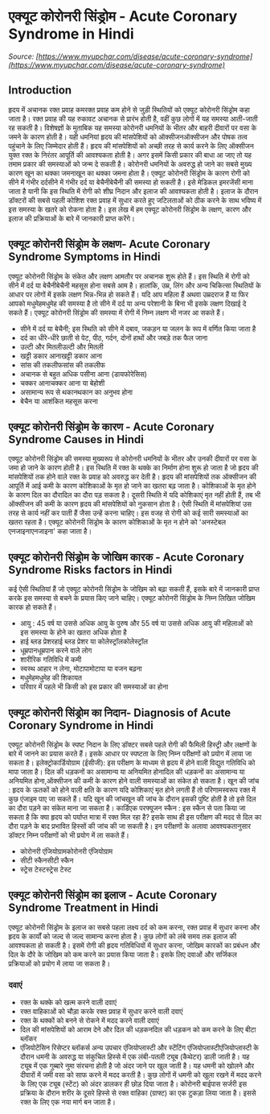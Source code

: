 # एक्यूट कोरोनरी सिंड्रोम - Acute Coronary Syndrome in Hindi
_Source: [https://www.myupchar.com/disease/acute-coronary-syndrome](https://www.myupchar.com/disease/acute-coronary-syndrome)_

## Introduction
हृदय में अचानक रक्त प्रवाह कमरक्त प्रवाह कम होने से जुड़ी स्थितियों को एक्यूट कोरोनरी सिंड्रोम कहा जाता है। रक्त प्रवाह की यह रुकावट अचानक से प्रारंभ होती है, वहीं कुछ लोगों में यह समस्या आती-जाती रह सकती है। विशेषज्ञों के मुताबिक यह समस्या कोरोनरी धमनियों के भीतर और बाहरी दीवारों पर वसा के जमने के कारण होती है। यही धमनियां हृदय की मांसपेशियों को ऑक्सीजनऑक्सीजन और पोषक तत्व पहुंचाने के लिए जिम्मेदार होती हैं। हृदय की मांसपेशियों को अच्छी तरह से कार्य करने के लिए ऑक्सीजन युक्त रक्त के निरंतर आपूर्ति की आवश्यकता होती है। अगर इसमें किसी प्रकार की बाधा आ जाए तो यह तमाम प्रकार की समस्याओं को जन्म दे सकती है। कोरोनरी धमनियों के अवरुद्ध हो जाने का सबसे मुख्य कारण खून का थक्का जमनाखून का थक्का जमना होता है।
एक्यूट कोरोनरी सिंड्रोम के कारण रोगी को सीने में गंभीर दर्दसीने में गंभीर दर्द या बेचैनीबेचैनी की समस्या हो सकती है। इसे मेडिकल इमरजेंसी माना जाता है यानी कि इस स्थिति में रोगी को शीघ्र निदान और इलाज की आवश्यकता होती है। इलाज के दौरान डॉक्टरों की सबसे पहली कोशिश रक्त प्रवाह में सुधार करते हुए जटिलताओं को ठीक करने के साथ भविष्य में इस समस्या के खतरे को रोकना होता है।
इस लेख में हम एक्यूट कोरोनरी सिंड्रोम के लक्षण, कारण और इलाज की प्रक्रियाओं के बारे में जानकारी प्राप्त करेंगे।

## एक्यूट कोरोनरी सिंड्रोम के लक्षण- Acute Coronary Syndrome Symptoms in Hindi
एक्यूट कोरोनरी सिंड्रोम के संकेत और लक्षण आमतौर पर अचानक शुरू होते हैं। इस स्थिति में रोगी को सीने में दर्द या बेचैनीबेचैनी महसूस होना सबसे आम है। हालांकि, उम्र, लिंग और अन्य चिकित्सा स्थितियों के आधार पर लोगों में इसके लक्षण भिन्न-भिन्न हो सकते हैं। यदि आप महिला हैं अथवा उम्रदराज हैं या फिर आपको मधुमेहमधुमेह की समस्या है तो सीने में दर्द या अन्य परेशानी के बिना भी इसके लक्षण दिखाई दे सकते हैं।
एक्यूट कोरोनरी सिंड्रोम की समस्या में रोगी में निम्न लक्षण भी नजर आ सकते हैं।
- सीने में दर्द या बेचैनी; इस स्थिति को सीने में दबाव, जकड़न या जलन के रूप में वर्णित किया जाता है
- दर्द का धीरे-धीरे छाती से पेट, पीठ, गर्दन, दोनों हाथों और जबड़े तक फैल जाना
- उल्टी और मितलीउल्टी और मितली
- खट्टी डकार आनाखट्टी डकार आना
- सांस की तकलीफसांस की तकलीफ
- अचानक से बहुत अधिक पसीना आना (डायफोरेसिस)
- चक्कर आनाचक्कर आना या बेहोशी
- असामान्य रूप से थकानथकान का अनुभव होना
- बेचैन या आशंकित महसूस करना

## एक्यूट कोरोनरी सिंड्रोम के कारण - Acute Coronary Syndrome Causes in Hindi
एक्यूट कोरोनरी सिंड्रोम की समस्या मुख्यरूप से कोरोनरी धमनियों के भीतर और उनकी दीवारों पर वसा के जमा हो जाने के कारण होती है। इस स्थिति में रक्त के थक्के का निर्माण होना शुरू हो जाता है जो हृदय की मांसपेशियों तक होने वाले रक्त के प्रवाह को अवरुद्ध कर देती है। हृदय की मांसपेशियों तक ऑक्सीजन की आपूर्ति में आई कमी के कारण कोशिकाओं के मृत हो जाने का खतरा बढ़ जाता है। कोशिकाओं के मृत होने के कारण दिल का दौरादिल का दौरा पड़ सकता है।
दूसरी स्थिति में यदि कोशिकाएं मृत नहीं होती हैं, तब भी ऑक्सीजन की कमी के कारण हृदय की मांसपेशियों को नुकसान होता है। ऐसी स्थिति में मांसपेशियां उस तरह से कार्य नहीं कर पाती हैं जैसा उन्हें करना चाहिए। इस वजह से रोगी को कई सारी समस्याओं का खतरा रहता है। एक्यूट कोरोनरी सिंड्रोम के कारण कोशिकाओं के मृत न होने को 'अनस्टेबल एनजाइनाएनजाइना' कहा जाता है।

## एक्यूट कोरोनरी सिंड्रोम के जोखिम कारक - Acute Coronary Syndrome Risks factors in Hindi
कई ऐसी स्थितियां हैं जो एक्यूट कोरोनरी सिंड्रोम के जोखिम को बढ़ा सकती हैं, इसके बारे में जानकारी प्राप्त करके इस समस्या से बचने के प्रयास किए जाने चाहिए। एक्यूट कोरोनरी सिंड्रोम के निम्न लिखित जोखिम कारक हो सकते हैं।
- आयु : 45 वर्ष या उससे अधिक आयु के पुरुष और 55 वर्ष या उससे अधिक आयु की महिलाओं को इस समस्या के होने का खतरा अधिक होता है
- हाई ब्लड प्रेशरहाई ब्लड प्रेशर या कोलेस्ट्रॉलकोलेस्ट्रॉल
- धूम्रपानधूम्रपान करने वाले लोग
- शारीरिक गतिविधि में कमी
- स्वस्थ आहार न लेना, मोटापामोटापा या वजन बढ़ना
- मधुमेहमधुमेह की शिकायत
- परिवार में पहले भी किसी को इस प्रकार की समस्याओं का होना

## एक्यूट कोरोनरी सिंड्रोम का निदान- Diagnosis of Acute Coronary Syndrome in Hindi
एक्यूट कोरोनरी सिंड्रोम के स्पष्ट निदान के लिए डॉक्टर सबसे पहले रोगी की फैमिली हिस्ट्री और लक्षणों के बारे में जानने का प्रयास करते हैं। इसके आधार पर स्पष्टता के लिए निम्न परीक्षणों को प्रयोग में लाया जा सकता है।
इलेक्ट्रोकार्डियोग्राम (ईसीजी): इस परीक्षण के माध्यम से हृदय में होने वाली विद्युत गतिविधि को मापा जाता है। दिल की धड़कनों का असामान्य या अनियमित होनादिल की धड़कनों का असामान्य या अनियमित होना,ऑक्सीजन की कमी के कारण होने वाली समस्याओं का संकेत हो सकता है।
खून की जांच : हृदय के ऊतकों को होने वाली क्षति के कारण यदि कोशिकाएं मृत होने लगती हैं तो परिणामस्वरूप रक्त में कुछ एंजाइम पाए जा सकते हैं। यदि खून की जांचखून की जांच के दौरान इसकी पुष्टि होती है तो इसे दिल का दौरा पड़ने का संकेत माना जा सकता है।
कार्डिएक परफ्यूजन स्कैन : इस स्कैन से पता किया जा सकता है कि क्या हृदय को पर्याप्त मात्रा में रक्त मिल रहा है? इसके साथ ही इस परीक्षण की मदद से दिल का दौरा पड़ने के बाद प्रभावित हिस्सों की जांच की जा सकती है।
इन परीक्षणों के अलावा आवश्यकतानुसार डॉक्टर निम्न परीक्षणों को भी प्रयोग में ला सकते हैं।
- कोरोनरी एंजियोग्रामकोरोनरी एंजियोग्राम
- सीटी स्कैनसीटी स्कैन
- स्ट्रेस टेस्टस्ट्रेस टेस्ट

## एक्यूट कोरोनरी सिंड्रोम का इलाज - Acute Coronary Syndrome Treatment in Hindi
एक्यूट कोरोनरी सिंड्रोम के इलाज का सबसे पहला लक्ष्य दर्द को कम करना, रक्त प्रवाह में सुधार करना और हृदय के कार्यों को जल्द से जल्द सामान्य करना होता है। कुछ लोगों को लंबे समय तक इलाज की आवश्यकता हो सकती है। इसमें रोगी की हृदय गतिविधियों में सुधार करना, जोखिम कारकों का प्रबंधन और दिल के दौरे के जोखिम को कम करने का प्रयास किया जाता है। इसके लिए दवाओं और सर्जिकल प्रक्रियाओं को प्रयोग में लाया जा सकता है।
### दवाएं
- रक्त के थक्के को खत्म करने वाली दवाएं
- रक्त वाहिकाओं को चौड़ा करके रक्त प्रवाह में सुधार करने वाली दवाएं
- रक्त के थक्कों को बनने से रोकने में मदद करने वाली दवाएं
- दिल की मांसपेशियों को आराम देने और दिल की धड़कनदिल की धड़कन को कम करने के लिए बीटा ब्लॉकर
- एंजियोटेंसिन रिसेप्टर ब्लॉकर्स
अन्य उपचार
एंजियोप्लास्टी और स्टेंटिंग
एंजियोप्लास्टीएंजियोप्लास्टी के दौरान धमनी के अवरुद्ध या संकुचित हिस्से में एक लंबी-पतली ट्यूब (कैथेटर) डाली जाती है। यह ट्यूब में एक गुब्बारे नुमा संरचना होती है जो अंदर जाने पर खुल जाती है। यह धमनी को खोलने और दीवारों में जमी वसा को साफ करने में मदद करती है। कुछ लोगों में धमनी को खुला रखने में मदद करने के लिए एक ट्यूब (स्टेंट) को अंदर डालकर ही छोड़ दिया जाता है।
कोरोनरी बाईपास सर्जरी
इस प्रक्रिया के दौरान शरीर के दूसरे हिस्से से रक्त वाहिका (ग्राफ्ट) का एक टुकड़ा लिया जाता है। इससे रक्त के लिए एक नया मार्ग बन जाता है।


